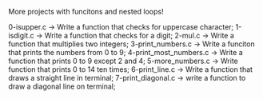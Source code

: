 More projects with funcitons and nested loops!

0-isupper.c -> Write a function that checks for uppercase character;
1-isdigit.c -> Write a function that checks for a digit;
2-mul.c -> Write a function that multiplies two integers;
3-print_numbers.c -> Write a funciton that prints the numbers from 0 to 9;
4-print_most_numbers.c -> Write a function that prints 0 to 9 except 2 and 4;
5-more_numbers.c -> Write function that prints 0 to 14 ten times;
6-print_line.c -> Write a function that draws a straight line in terminal;
7-print_diagonal.c -> write a function to draw a diagonal line on terminal;
